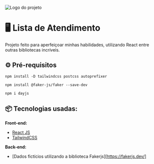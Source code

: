 ![Logo do projeto](https://flic.kr/p/2pRYZZx)

# 🖥️ Lista de Atendimento 

Projeto feito para aperfeiçoar minhas habilidades, utilizando React entre outras bibliotecas incríveis.

## ⚙️ Pré-requisitos

```
npm install -D tailwindcss postcss autoprefixer

npm install @faker-js/faker --save-dev

npm i dayjs
```
## 📦 Tecnologias usadas:

**Front-end:**
* [React JS](https://react.dev/)
* [TailwindCSS](https://tailwindcss.com/)

**Back-end:**
* [Dados fictícios utilizando a biblioteca Fakerjs][https://fakerjs.dev/]
